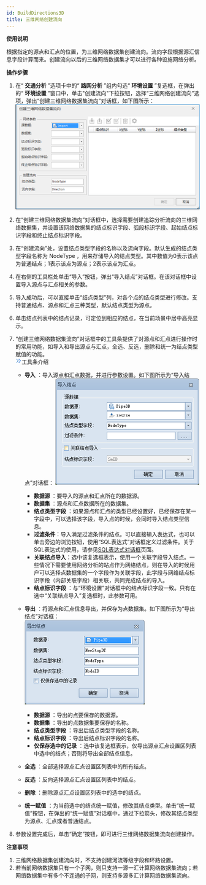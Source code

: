 ```yaml
---
id: BuildDirections3D
title: 三维网络创建流向
---
```

**使用说明**

根据指定的源点和汇点的位置，为三维网络数据集创建流向。流向字段根据源汇信息字段计算而来。创建流向以后的三维网络数据集才可以进行各种设施网络分析。

**操作步骤**

1. 在“ **交通分析** ”选项卡中的“ **路网分析** ”组内勾选“ **环境设置** ”复选框，在弹出的“ **环境设置** ”窗口中，单击"创建流向"下拉按钮，选择“三维网络创建流向”选项，弹出“创建三维网络数据集流向”对话框，如下图所示：  
![图：“创建三维网络数据集流向”对话框](img/BuildDirections3D.png)   

2. 在“创建三维网络数据集流向”对话框中，选择需要创建追踪分析流向的三维网络数据集，并设置该网络数据集的结点标识字段、弧段标识字段、起始结点标识字段和终止结点标识字段。
3. 在“创建流向”处，设置结点类型字段的名称以及流向字段。默认生成的结点类型字段名称为 NodeType ，用来存储导入的结点类型。其中数值为0表示该点为普通结点；1表示该点为源点；2表示该点为汇点。
4. 在右侧的工具栏处单击“导入”按钮，弹出“导入结点”对话框。在该对话框中设置导入源点与汇点相关的参数。
5. 导入成功后，可以直接单击“结点类型”列，对各个点的结点类型进行修改。支持普通结点、源点和汇点三种类型，默认结点类型为源点。
6. 单击结点列表中的结点记录，可定位到相应的结点，在当前场景中居中高亮显示。
7. “创建三维网络数据集流向”对话框中的工具条提供了对源点和汇点进行操作时的常用功能，如导入和导出源点与汇点，全选、反选，删除和统一为结点类型赋值的功能。  
![](img/close.gif)工具条介绍  
    * **导入** ：导入源点和汇点数据，并进行参数设置。如下图所示为“导入结点”对话框：  ![图：“导入结点”对话框 ](img/ImportSourceSink.png)  

      - **数据源** ：要导入的源点和汇点所在的数据源。
      - **数据集** ：源点和汇点数据所在的数据集。
      - **结点类型字段** ：如果源点和汇点的类型已经设置好，已经保存在某一字段中，可以选择该字段，导入点的时候，会同时导入结点类型信息。
      - **过滤条件**：导入满足过滤条件的结点。可以直接输入表达式，也可以单击旁边的浏览按钮，使用“SQL表达式”对话框定义过滤条件。关于SQL表达式的使用，请参见[SQL表达式对话框](../Query/SQLDia  )页面。
      - **关联结点导入**：选中该复选框表示，使用一个关联字段导入结点。一些情况下需要使用网络分析的站点作为网络结点，则在导入的时候用户可以选择点数据集的一个字段作为关联字段，此字段与网络结点标识字段（内部关联字段）相关联，共同完成结点的导入。
      - **结点标识字段** ：与“环境设置”对话框中的结点标识字段一致。只有在选中“关联结点导入”复选框时，此参数可用。

    * **导出** ：将源点和汇点信息导出，并保存为点数据集。如下图所示为“导出结点”对话框：   
   ![图：“导出结点”对话框](img/ExportSourceSink.png)  

        - **数据源** ：导出的点要保存的数据源。
        - **数据集** ：导出的点数据集要保存的名称。
        - **结点类型字段** ：导出后结点类型字段的名称。
        - **结点标识字段** ：导出后结点标识字段的名称。
        - **仅保存选中的记录** ：选中该复选框表示，仅导出源点汇点设置区列表中选中的结点；否则将导出全部结点信息。

    * **全选** ：全部选择源点汇点设置区列表中的所有结点。
    * **反选** ：反向选择源点汇点设置区列表中的结点。
    * **删除** ：删除源点汇点设置区列表中的选中的结点。
    * **统一赋值** ：为当前选中的结点统一赋值，修改其结点类型。单击“统一赋值”按钮，在弹出的“统一赋值”对话框中，通过下拉箭头，修改其结点类型为源点、汇点或者普通结点。

8. 参数设置完成后，单击“确定”按钮，即可进行三维网络数据集流向创建操作。

**注意事项**

 1. 三维网络数据集创建流向时，不支持创建河流等级字段和环路设置。
 2. 若当前网络数据集只有一个子网，则只支持一源一汇计算网络数据集流向；若网络数据集中有多个不连通的子网，则支持多源多汇计算网络数据集流向。


 

